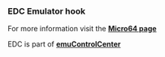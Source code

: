 ### EDC Emulator hook

For more information visit the [**Micro64 page**](https://github.com/PhoenixInteractiveNL/edc-masterhook/wiki/Emulator-micro64#menu)

EDC is part of [**emuControlCenter**](https://github.com/PhoenixInteractiveNL/emuControlCenter/wiki)
